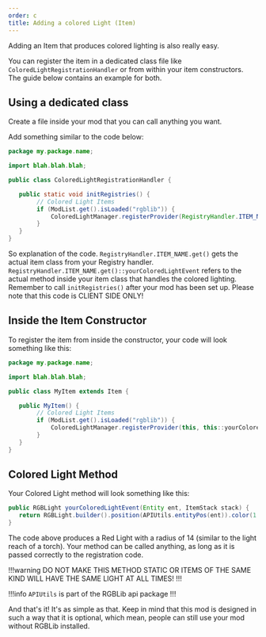 ```yaml
---
order: c
title: Adding a colored Light (Item)
---
```

Adding an Item that produces colored lighting is also really easy.

You can register the item in a dedicated class file like `ColoredLightRegistrationHandler` or from within your item constructors. The guide below contains an example for both.

## Using a dedicated class
Create a file inside your mod that you can call anything you want.

Add something similar to the code below:
```java
package my.package.name;

import blah.blah.blah;

public class ColoredLightRegistrationHandler {

   public static void initRegistries() {
        // Colored Light Items
        if (ModList.get().isLoaded("rgblib")) {
            ColoredLightManager.registerProvider(RegistryHandler.ITEM_NAME.get(), RegistryHandler.ITEM_NAME.get()::yourColoredLightEventName);
        }
   }
}
```
So explanation of the code. `RegistryHandler.ITEM_NAME.get()` gets the actual item class from your Registry handler. `RegistryHandler.ITEM_NAME.get()::yourColoredLightEvent` refers to the actual method inside your item class that handles the colored lighting. Remember to call `initRegistries()` after your mod has been set up. Please note that this code is CLIENT SIDE ONLY!

## Inside the Item Constructor
To register the item from inside the constructor, your code will look something like this:
```java
package my.package.name;

import blah.blah.blah;

public class MyItem extends Item {

   public MyItem() {
        // Colored Light Items
        if (ModList.get().isLoaded("rgblib")) {
            ColoredLightManager.registerProvider(this, this::yourColoredLightEventName);
        }
   }
}
```

## Colored Light Method
Your Colored Light method will look something like this:
```java
public RGBLight yourColoredLightEvent(Entity ent, ItemStack stack) {
   return RGBLight.builder().position(APIUtils.entityPos(ent)).color(1.0f, 0f, 0f).radius(14).build();
}
```
The code above produces a Red Light with a radius of 14 (similar to the light reach of a torch). Your method can be called anything, as long as it is passed correctly to the registration code.

!!!warning
DO NOT MAKE THIS METHOD STATIC OR ITEMS OF THE SAME KIND WILL HAVE THE SAME LIGHT AT ALL TIMES!
!!!

!!!info
`APIUtils` is part of the RGBLib api package
!!!

And that's it! It's as simple as that. Keep in mind that this mod is designed in such a way that it is optional, which mean, people can still use your mod without RGBLib installed.
